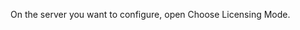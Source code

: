 <Token xmlns:xlink="http://www.w3.org/1999/xlink">On the server you want to configure, open Choose Licensing Mode.</Token>
